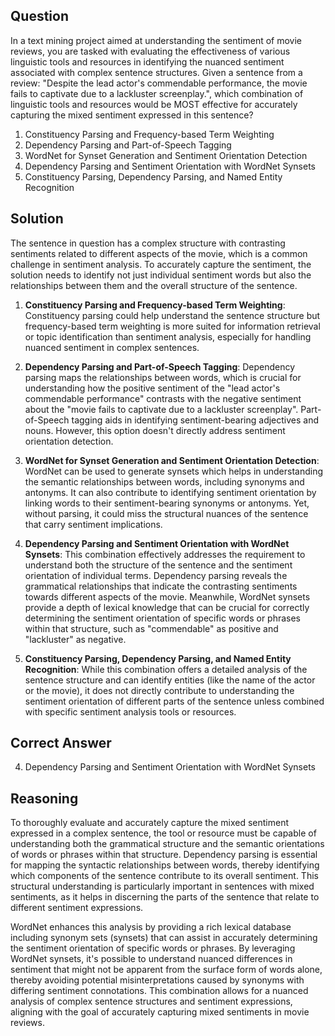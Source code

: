 ## Question
In a text mining project aimed at understanding the sentiment of movie reviews, you are tasked with evaluating the effectiveness of various linguistic tools and resources in identifying the nuanced sentiment associated with complex sentence structures. Given a sentence from a review: "Despite the lead actor's commendable performance, the movie fails to captivate due to a lackluster screenplay.", which combination of linguistic tools and resources would be MOST effective for accurately capturing the mixed sentiment expressed in this sentence?

1. Constituency Parsing and Frequency-based Term Weighting
2. Dependency Parsing and Part-of-Speech Tagging
3. WordNet for Synset Generation and Sentiment Orientation Detection
4. Dependency Parsing and Sentiment Orientation with WordNet Synsets
5. Constituency Parsing, Dependency Parsing, and Named Entity Recognition

## Solution
The sentence in question has a complex structure with contrasting sentiments related to different aspects of the movie, which is a common challenge in sentiment analysis. To accurately capture the sentiment, the solution needs to identify not just individual sentiment words but also the relationships between them and the overall structure of the sentence.

1. **Constituency Parsing and Frequency-based Term Weighting**: Constituency parsing could help understand the sentence structure but frequency-based term weighting is more suited for information retrieval or topic identification than sentiment analysis, especially for handling nuanced sentiment in complex sentences.

2. **Dependency Parsing and Part-of-Speech Tagging**: Dependency parsing maps the relationships between words, which is crucial for understanding how the positive sentiment of the "lead actor's commendable performance" contrasts with the negative sentiment about the "movie fails to captivate due to a lackluster screenplay". Part-of-Speech tagging aids in identifying sentiment-bearing adjectives and nouns. However, this option doesn't directly address sentiment orientation detection.

3. **WordNet for Synset Generation and Sentiment Orientation Detection**: WordNet can be used to generate synsets which helps in understanding the semantic relationships between words, including synonyms and antonyms. It can also contribute to identifying sentiment orientation by linking words to their sentiment-bearing synonyms or antonyms. Yet, without parsing, it could miss the structural nuances of the sentence that carry sentiment implications.

4. **Dependency Parsing and Sentiment Orientation with WordNet Synsets**: This combination effectively addresses the requirement to understand both the structure of the sentence and the sentiment orientation of individual terms. Dependency parsing reveals the grammatical relationships that indicate the contrasting sentiments towards different aspects of the movie. Meanwhile, WordNet synsets provide a depth of lexical knowledge that can be crucial for correctly determining the sentiment orientation of specific words or phrases within that structure, such as "commendable" as positive and "lackluster" as negative.

5. **Constituency Parsing, Dependency Parsing, and Named Entity Recognition**: While this combination offers a detailed analysis of the sentence structure and can identify entities (like the name of the actor or the movie), it does not directly contribute to understanding the sentiment orientation of different parts of the sentence unless combined with specific sentiment analysis tools or resources.

## Correct Answer
4. Dependency Parsing and Sentiment Orientation with WordNet Synsets

## Reasoning
To thoroughly evaluate and accurately capture the mixed sentiment expressed in a complex sentence, the tool or resource must be capable of understanding both the grammatical structure and the semantic orientations of words or phrases within that structure. Dependency parsing is essential for mapping the syntactic relationships between words, thereby identifying which components of the sentence contribute to its overall sentiment. This structural understanding is particularly important in sentences with mixed sentiments, as it helps in discerning the parts of the sentence that relate to different sentiment expressions. 

WordNet enhances this analysis by providing a rich lexical database including synonym sets (synsets) that can assist in accurately determining the sentiment orientation of specific words or phrases. By leveraging WordNet synsets, it's possible to understand nuanced differences in sentiment that might not be apparent from the surface form of words alone, thereby avoiding potential misinterpretations caused by synonyms with differing sentiment connotations. This combination allows for a nuanced analysis of complex sentence structures and sentiment expressions, aligning with the goal of accurately capturing mixed sentiments in movie reviews.